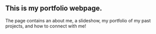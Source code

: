 This is my portfolio webpage.
----------------------------------

The page contains an about me, a slideshow, my portfolio of my past projects, and how to connect with me!